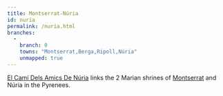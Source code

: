 ```yaml
---
title: Montserrat-Núria
id: nuria
permalink: /nuria.html
branches:
  -
    branch: 0
    towns: "Montserrat,Berga,Ripoll,Núria"
    unmapped: true
---
```


[El Camí Dels Amics De Núria][0] links the 2 Marian shrines of [Montserrat][1] and Núria in the Pyrenees.

[0]: http://www.amicsdenuria.cat/mNuria.htm
[1]: jaume.html